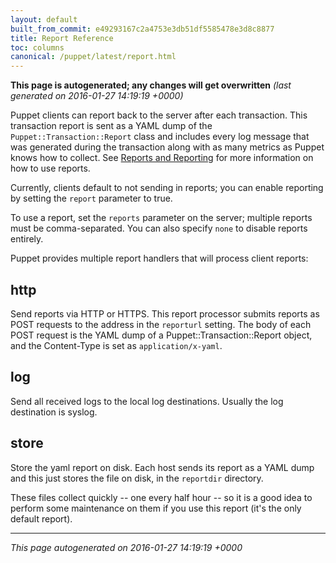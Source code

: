 ```yaml
---
layout: default
built_from_commit: e49293167c2a4753e3db51df5585478e3d8c8877
title: Report Reference
toc: columns
canonical: /puppet/latest/report.html
---
```






**This page is autogenerated; any changes will get overwritten** *(last generated on 2016-01-27 14:19:19 +0000)*


Puppet clients can report back to the server after each transaction.  This
transaction report is sent as a YAML dump of the
`Puppet::Transaction::Report` class and includes every log message that was
generated during the transaction along with as many metrics as Puppet knows how
to collect.  See [Reports and Reporting](http://docs.puppetlabs.com/guides/reporting.html) for more information on how to use reports.

Currently, clients default to not sending in reports; you can enable reporting
by setting the `report` parameter to true.

To use a report, set the `reports` parameter on the server; multiple
reports must be comma-separated.  You can also specify `none` to disable
reports entirely.

Puppet provides multiple report handlers that will process client reports:

http
----
Send reports via HTTP or HTTPS. This report processor submits reports as
POST requests to the address in the `reporturl` setting. The body of each POST
request is the YAML dump of a Puppet::Transaction::Report object, and the
Content-Type is set as `application/x-yaml`.

log
---
Send all received logs to the local log destinations.  Usually
the log destination is syslog.

store
-----
Store the yaml report on disk.  Each host sends its report as a YAML dump
and this just stores the file on disk, in the `reportdir` directory.

These files collect quickly -- one every half hour -- so it is a good idea
to perform some maintenance on them if you use this report (it's the only
default report).



----------------

*This page autogenerated on 2016-01-27 14:19:19 +0000*
